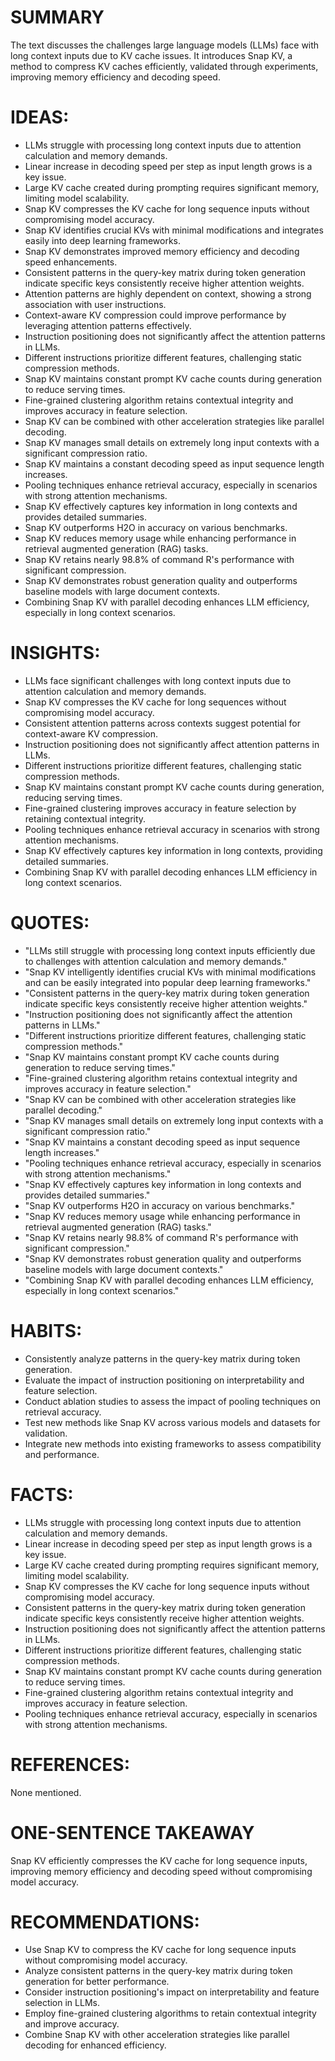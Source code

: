 # SUMMARY
The text discusses the challenges large language models (LLMs) face with long context inputs due to KV cache issues. It introduces Snap KV, a method to compress KV caches efficiently, validated through experiments, improving memory efficiency and decoding speed.

# IDEAS:
- LLMs struggle with processing long context inputs due to attention calculation and memory demands.
- Linear increase in decoding speed per step as input length grows is a key issue.
- Large KV cache created during prompting requires significant memory, limiting model scalability.
- Snap KV compresses the KV cache for long sequence inputs without compromising model accuracy.
- Snap KV identifies crucial KVs with minimal modifications and integrates easily into deep learning frameworks.
- Snap KV demonstrates improved memory efficiency and decoding speed enhancements.
- Consistent patterns in the query-key matrix during token generation indicate specific keys consistently receive higher attention weights.
- Attention patterns are highly dependent on context, showing a strong association with user instructions.
- Context-aware KV compression could improve performance by leveraging attention patterns effectively.
- Instruction positioning does not significantly affect the attention patterns in LLMs.
- Different instructions prioritize different features, challenging static compression methods.
- Snap KV maintains constant prompt KV cache counts during generation to reduce serving times.
- Fine-grained clustering algorithm retains contextual integrity and improves accuracy in feature selection.
- Snap KV can be combined with other acceleration strategies like parallel decoding.
- Snap KV manages small details on extremely long input contexts with a significant compression ratio.
- Snap KV maintains a constant decoding speed as input sequence length increases.
- Pooling techniques enhance retrieval accuracy, especially in scenarios with strong attention mechanisms.
- Snap KV effectively captures key information in long contexts and provides detailed summaries.
- Snap KV outperforms H2O in accuracy on various benchmarks.
- Snap KV reduces memory usage while enhancing performance in retrieval augmented generation (RAG) tasks.
- Snap KV retains nearly 98.8% of command R's performance with significant compression.
- Snap KV demonstrates robust generation quality and outperforms baseline models with large document contexts.
- Combining Snap KV with parallel decoding enhances LLM efficiency, especially in long context scenarios.

# INSIGHTS:
- LLMs face significant challenges with long context inputs due to attention calculation and memory demands.
- Snap KV compresses the KV cache for long sequences without compromising model accuracy.
- Consistent attention patterns across contexts suggest potential for context-aware KV compression.
- Instruction positioning does not significantly affect attention patterns in LLMs.
- Different instructions prioritize different features, challenging static compression methods.
- Snap KV maintains constant prompt KV cache counts during generation, reducing serving times.
- Fine-grained clustering improves accuracy in feature selection by retaining contextual integrity.
- Pooling techniques enhance retrieval accuracy in scenarios with strong attention mechanisms.
- Snap KV effectively captures key information in long contexts, providing detailed summaries.
- Combining Snap KV with parallel decoding enhances LLM efficiency in long context scenarios.

# QUOTES:
- "LLMs still struggle with processing long context inputs efficiently due to challenges with attention calculation and memory demands."
- "Snap KV intelligently identifies crucial KVs with minimal modifications and can be easily integrated into popular deep learning frameworks."
- "Consistent patterns in the query-key matrix during token generation indicate specific keys consistently receive higher attention weights."
- "Instruction positioning does not significantly affect the attention patterns in LLMs."
- "Different instructions prioritize different features, challenging static compression methods."
- "Snap KV maintains constant prompt KV cache counts during generation to reduce serving times."
- "Fine-grained clustering algorithm retains contextual integrity and improves accuracy in feature selection."
- "Snap KV can be combined with other acceleration strategies like parallel decoding."
- "Snap KV manages small details on extremely long input contexts with a significant compression ratio."
- "Snap KV maintains a constant decoding speed as input sequence length increases."
- "Pooling techniques enhance retrieval accuracy, especially in scenarios with strong attention mechanisms."
- "Snap KV effectively captures key information in long contexts and provides detailed summaries."
- "Snap KV outperforms H2O in accuracy on various benchmarks."
- "Snap KV reduces memory usage while enhancing performance in retrieval augmented generation (RAG) tasks."
- "Snap KV retains nearly 98.8% of command R's performance with significant compression."
- "Snap KV demonstrates robust generation quality and outperforms baseline models with large document contexts."
- "Combining Snap KV with parallel decoding enhances LLM efficiency, especially in long context scenarios."

# HABITS:
- Consistently analyze patterns in the query-key matrix during token generation.
- Evaluate the impact of instruction positioning on interpretability and feature selection.
- Conduct ablation studies to assess the impact of pooling techniques on retrieval accuracy.
- Test new methods like Snap KV across various models and datasets for validation.
- Integrate new methods into existing frameworks to assess compatibility and performance.

# FACTS:
- LLMs struggle with processing long context inputs due to attention calculation and memory demands.
- Linear increase in decoding speed per step as input length grows is a key issue.
- Large KV cache created during prompting requires significant memory, limiting model scalability.
- Snap KV compresses the KV cache for long sequence inputs without compromising model accuracy.
- Consistent patterns in the query-key matrix during token generation indicate specific keys consistently receive higher attention weights.
- Instruction positioning does not significantly affect the attention patterns in LLMs.
- Different instructions prioritize different features, challenging static compression methods.
- Snap KV maintains constant prompt KV cache counts during generation to reduce serving times.
- Fine-grained clustering algorithm retains contextual integrity and improves accuracy in feature selection.
- Pooling techniques enhance retrieval accuracy, especially in scenarios with strong attention mechanisms.

# REFERENCES:
None mentioned.

# ONE-SENTENCE TAKEAWAY
Snap KV efficiently compresses the KV cache for long sequence inputs, improving memory efficiency and decoding speed without compromising model accuracy.

# RECOMMENDATIONS:
- Use Snap KV to compress the KV cache for long sequence inputs without compromising model accuracy.
- Analyze consistent patterns in the query-key matrix during token generation for better performance.
- Consider instruction positioning's impact on interpretability and feature selection in LLMs.
- Employ fine-grained clustering algorithms to retain contextual integrity and improve accuracy.
- Combine Snap KV with other acceleration strategies like parallel decoding for enhanced efficiency.